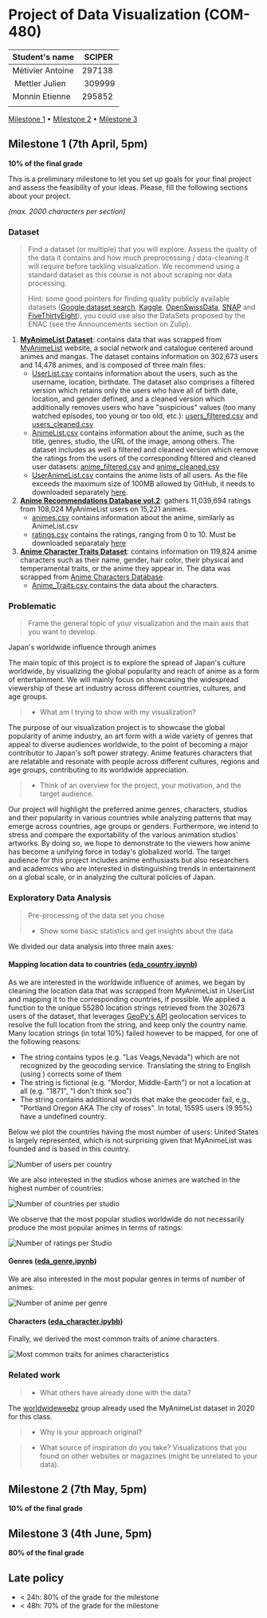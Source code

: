 # Project of Data Visualization (COM-480)

| Student's name | SCIPER |
| -------------- | ------ |
| Métivier Antoine | 297138 |
| Mettler Julien | 309999 |
| Monnin Etienne | 295852 |
| | |

[Milestone 1](#milestone-1) • [Milestone 2](#milestone-2) • [Milestone 3](#milestone-3)

## Milestone 1 (7th April, 5pm)

**10% of the final grade**

This is a preliminary milestone to let you set up goals for your final project and assess the feasibility of your ideas.
Please, fill the following sections about your project.

*(max. 2000 characters per section)*

### Dataset

> Find a dataset (or multiple) that you will explore. Assess the quality of the data it contains and how much preprocessing / data-cleaning it will require before tackling visualization. We recommend using a standard dataset as this course is not about scraping nor data processing.
>
> Hint: some good pointers for finding quality publicly available datasets ([Google dataset search](https://datasetsearch.research.google.com/), [Kaggle](https://www.kaggle.com/datasets), [OpenSwissData](https://opendata.swiss/en/), [SNAP](https://snap.stanford.edu/data/) and [FiveThirtyEight](https://data.fivethirtyeight.com/)), you could use also the DataSets proposed by the ENAC (see the Announcements section on Zulip).

1. **[MyAnimeList Dataset](https://www.kaggle.com/azathoth42/myanimelist)**: contains data that was scrapped from [MyAnimeList](https://myanimelist.net) website, a social network and catalogue centered around animes and mangas. The dataset contains information on 302,673 users and 14,478 animes, and is composed of three main files:
    - [UserList.csv](data/UserList.csv) contains information about the users, such as the username, location, birthdate. The dataset also comprises a filtered version which retains only the users who have all of birth date, location, and gender defined, and a cleaned version which additionally removes users who have "suspicious" values (too many watched episodes, too young or too old, etc.): [users_filtered.csv](data/users_filtered.csv) and [users_cleaned.csv](data/users_cleaned.csv)
    - [AnimeList.csv](data/AnimeList.csv) contains information about the anime, such as the title, genres, studio, the URL of the image, among others. The dataset includes as well a filtered and cleaned version which remove the ratings from the users of the corresponding filtered and cleaned user datasets: [anime_filtered.csv](data/anime_filtered.csv) and [anime_cleaned.csv](data/anime_cleaned.csv)
    - [UserAnimeList.csv](data/UserAnimeList.csv) contains the anime lists of all users. As the file exceeds the maximum size of 100MB allowed by GitHub, it needs to downloaded separately [here](https://www.kaggle.com/datasets/azathoth42/myanimelist?select=UserAnimeList.csv).
2. **[Anime Recommendations Database vol.2](https://www.kaggle.com/datasets/noiruuuu/anime-recommendations-database-vol2)**: gathers 11,039,694 ratings from 108,024 MyAnimeList users on 15,221 animes.
    - [animes.csv](data/animes.csv) contains information about the anime, similarly as AnimeList.csv
    - [ratings.csv](data/ratings.csv) contains the ratings, ranging from 0 to 10. Must be downloaded separataly [here](https://www.kaggle.com/datasets/noiruuuu/anime-recommendations-database-vol2?select=ratings.csv)
3. **[Anime Character Traits Dataset](https://www.kaggle.com/datasets/mjrone/anime-character-traits-dataset?select=Anime_Triats.csv)**: contains information on 119,824 anime characters such as their name, gender, hair color, their physical and temperamental traits, or the anime they appear in. The data was scrapped from [Anime Characters Database](https://www.animecharactersdatabase.com). 
    - [Anime_Traits.csv ](data/Anime_Traits.csv) contains the data about the characters.



### Problematic

> Frame the general topic of your visualization and the main axis that you want to develop.

Japan's worldwide influence through animes

The main topic of this project is to explore the spread of Japan's culture worldwide, by visualizing the global popularity and reach of anime as a form of entertainment. We will mainly focus on showcasing the widespread viewership of these art industry across different countries, cultures, and age groups.

> - What am I trying to show with my visualization?

The purpose of our visualization project is to showcase the global popularity of anime industry, an art form with a wide variety of genres that appeal to diverse audiences worldwide, to the point of becoming a major contributor to Japan's soft power strategy. Anime features characters that are relatable and resonate with people across different cultures, regions and age groups, contributing to its worldwide appreciation.


> - Think of an overview for the project, your motivation, and the target audience.

Our project will highlight the preferred anime genres, characters, studios and their popularity in various countries while analyzing patterns that may emerge across countries, age groups or genders.
Furthermore, we intend to stress and compare the exportability of the various animation studios' artworks. 
By doing so, we hope to demonstrate to the viewers how anime has become a unifying force in today's globalized world.
The target audience for this project includes anime enthusiasts but also researchers and academics who are interested in distinguishing trends in entertainment on a global scale, or in analyzing the cultural policies of Japan.

### Exploratory Data Analysis

> Pre-processing of the data set you chose
> - Show some basic statistics and get insights about the data

We divided our data analysis into three main axes:

#### Mapping location data to countries ([eda_country.ipynb](/preprocessing/eda_country.ipynb))

As we are interested in the worldwide influence of animes, we began by cleaning the location data that was scrapped from MyAnimeList in UserList and mapping it to the corresponding countries, if possible. We applied a function to the unique 55280 location strings retrieved from the 302673 users of the dataset, that leverages [GeoPy's API](https://geopy.readthedocs.io/en/stable/#) geolocation services to resolve the full location from the string, and keep only the country name. Many location strings (in total 10%) failed however to be mapped, for one of the following reasons:
- The string contains typos (e.g. "Las Veags,Nevada") which are not recognized by the geocoding service. Translating the string to English (using []()) corrects some of them
- The string is fictional (e.g. "Mordor, Middle-Earth") or not a location at all (e.g. "1871", "I don't think soo")
- The string contains additional words that make the geocoder fail, e,g., "Portland Oregon AKA The city of roses".
In total, 15595 users (9.95%) have a undefined country.

Below we plot the countries having the most number of users:
United States is largely represented, which is not surprising given that MyAnimeList was founded and is based in this country.

![Number of users per country](data/plots/Number%20of%20users%20per%20country.png)

We are also interested in the studios whose animes are watched in the highest number of countries:

![Number of countries per studio](data/plots/Number%20of%20country%20per%20Studio.png)

We observe that the most popular studios worldwide do not necessarily produce the most popular animes in terms of ratings:

![Number of ratings per Studio](data/plots/Number%20of%20ratings%20per%20Studio.png)


#### Genres ([eda_genre.ipynb](/preprocessing/eda_genre.ipynb))
We are also interested in the most popular genres in terms of number of animes:

![Number of anime per genre](/data/plots/Number%20of%20anime%20per%20genre.png)


#### Characters ([eda_character.ipybb](/preprocessing/eda_character.ipynb))
Finally, we derived the most common traits of anime characters. 

![Most common traits for animes characteristics](/data/plots/Most%20common%20traits%20for%20animes%20characters.png)


### Related work

> - What others have already done with the data?

The [worldwideweebz](https://github.com/com-480-data-visualization/com-480-project-worldwideweebz) group already used the MyAnimeList dataset in 2020 for this class.

> - Why is your approach original?


> - What source of inspiration do you take? Visualizations that you found on other websites or magazines (might be unrelated to your data).


## Milestone 2 (7th May, 5pm)

**10% of the final grade**


## Milestone 3 (4th June, 5pm)

**80% of the final grade**


## Late policy

- < 24h: 80% of the grade for the milestone
- < 48h: 70% of the grade for the milestone


